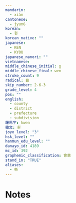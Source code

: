 ```yaml
---
mandarin:
  - xiàn
cantonese:
  - jyun6
korean:
  - 현
korean_native: ""
japanese:
  - KEN
  - KYOU
japanese_nanori: ""
vietnamese:
middle_chinese_initial: ɣ
middle_chinese_final: wen
stroke_count: 9
radical: 目
skip_number: 2-6-3
grade_level: 4
pos: ""
english:
  - county
  - district
  - prefecture
  - subdivision
羅馬字: hwen
韓文: 훤
joyo_level: "3"
hsk_level: ""
hanmun_edu_level: ""
danayo_id: 4189
mc_id: 392
graphemic_classification: 會意
stand_in: "TRUE"
aliases:
  - 縣
---
```


# Notes
